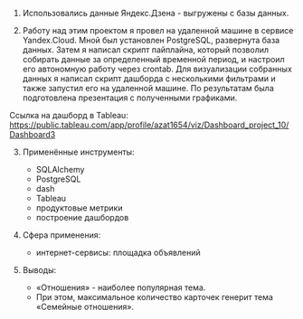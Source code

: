 1. Использовались данные Яндекс.Дзена - выгружены с базы данных.


2. Работу над этим проектом я провел на удаленной машине в сервисе Yandex.Cloud. Мной был установлен PostgreSQL, развернута база данных. Затем я написал скрипт пайплайна, который позволил собирать данные за определенный временной период, и настроил его автономную работу через crontab. Для визуализации собранных данных я написал скрипт дашборда с несколькими фильтрами и также запустил его на удаленной машине. По результатам была подготовлена презентация с полученными графиками.

Ссылка на дашборд в Tableau: https://public.tableau.com/app/profile/azat1654/viz/Dashboard_project_10/Dashboard3


3. Применённые инструменты:
    - SQLAlchemy
    - PostgreSQL
    - dash
    - Tableau
    - продуктовые метрики
    - построение дашбордов

4. Сфера применения:
    - интернет-сервисы: площадка объявлений
    
5. Выводы:
    - «Отношения» - наиболее популярная тема.
    - При этом, максимальное количество карточек генерит тема «Семейные отношения».
